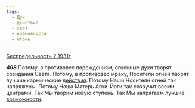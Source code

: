 ```yaml
---
tags:
  - Дух
  - действие
  - свет
  - возможности
  - огонь
---
```


[Беспредельность 2 1931г](https://127.0.0.1:4002/agni/1931)

___498___
Потому, в противовес порождениям, огненные духи творят созидания Света. Потому, в противовес мраку, Носители огней творят лучшие кармические [действия](../../../tags/#действие). Потому Наши Носители огней так напряжены. Потому Наша Матерь Агни-Йоги так созвучит всеми центрами. Так Мы творим новую ступень. Так Мы напрягаем лучшие [возможности](../../../tags/#возможности).   

